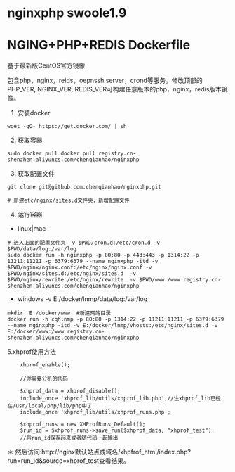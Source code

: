 # nginxphp swoole1.9


NGING+PHP+REDIS Dockerfile
=================

基于最新版CentOS官方镜像

包含php，nginx，reids，oepnssh server，crond等服务。修改顶部的PHP_VER, NGINX_VER, REDIS_VER可构建任意版本的php，nginx，redis版本镜像。

1. 安装docker

```
wget -qO- https://get.docker.com/ | sh
```
2. 获取容器

```
sudo docker pull docker pull registry.cn-shenzhen.aliyuncs.com/chenqianhao/nginxphp
```
3. 获取配置文件

```
git clone git@github.com:chenqianhao/nginxphp.git

# 新建etc/nginx/sites.d文件夹，新增配置文件
```

4. 运行容器

- linux|mac
```
# 进入上面的配置文件夹 -v $PWD/cron.d:/etc/cron.d -v $PWD/data/log:/var/log
sudo docker run -h nginxphp -p 80:80 -p 443:443 -p 1314:22 -p 11211:11211 -p 6379:6379 --name nginxphp -itd -v $PWD/nginx/nginx.conf:/etc/nginx/nginx.conf -v $PWD/nginx/sites.d:/etc/nginx/sites.d  -v $PWD/nginx/rewrite:/etc/nginx/rewrite  -v $PWD/www:/www registry.cn-shenzhen.aliyuncs.com/chenqianhao/nginxphp

```
-  windows  -v E:/docker/lnmp/data/log:/var/log
```
mkdir  E:/docker/www  #新建网站目录
docker run -h cqhlnmp -p 80:80 -p 1314:22 -p 11211:11211 -p 6379:6379 --name nginxphp -itd -v E:/docker/lnmp/vhosts:/etc/nginx/sites.d -v E:/docker/www:/www registry.cn-shenzhen.aliyuncs.com/chenqianhao/nginxphp
```

5.xhprof使用方法
```
    xhprof_enable();

    //你需要分析的代码

    $xhprof_data = xhprof_disable();
    include_once 'xhprof_lib/utils/xhprof_lib.php';//注xhprof_lib已经在/usr/local/php/lib/php中了
    include_once 'xhprof_lib/utils/xhprof_runs.php';

    $xhprof_runs = new XHProfRuns_Default();
    $run_id = $xhprof_runs->save_run($xhprof_data, "xhprof_test");
    //将run_id保存起来或者随代码一起输出

```
＊ 然后访问:http://nginx默认站点或域名/xhpfrof_html/index.php?run=run_id&source=xhprof_test查看结果。
